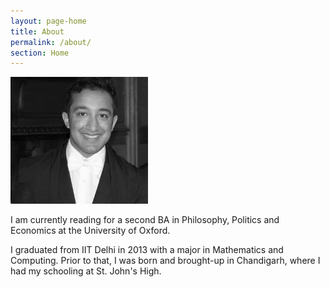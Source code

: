 ```yaml
---
layout: page-home
title: About
permalink: /about/
section: Home
---
```

<img class='inset right' src='/1.jpg' title='Piyush Ahuja' width='220px'  /> 

I am currently reading for a second BA in Philosophy, Politics and Economics  at the University of Oxford.

I graduated from IIT Delhi in 2013 with a major in Mathematics and Computing. Prior to that, I was born and brought-up in Chandigarh, where I had my schooling at St. John's High.





